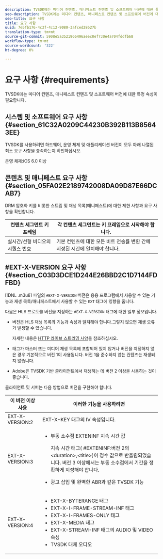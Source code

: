 ```yaml
---
description: TVSDK에는 미디어 컨텐츠, 매니페스트 컨텐츠 및 소프트웨어 버전에 대한 특정 속성이 필요합니다.
seo-description: TVSDK에는 미디어 컨텐츠, 매니페스트 컨텐츠 및 소프트웨어 버전에 대한 특정 속성이 필요합니다.
seo-title: 요구 사항
title: 요구 사항
uuid: 7e5fb176-4c3f-4c12-9080-3afced28627b
translation-type: tm+mt
source-git-commit: 5908e5a3521966496aeec0ef730e4a704fddfb68
workflow-type: tm+mt
source-wordcount: '322'
ht-degree: 0%

---
```



# 요구 사항 {#requirements}

TVSDK에는 미디어 컨텐츠, 매니페스트 컨텐츠 및 소프트웨어 버전에 대한 특정 속성이 필요합니다.

## 시스템 및 소프트웨어 요구 사항 {#section_61C32A0209C44230B392B113B85643EE}

TVSDK를 사용하려면 하드웨어, 운영 체제 및 애플리케이션 버전이 모두 아래 나열된 최소 요구 사항을 충족하는지 확인하십시오.

운영 체제:iOS 6.0 이상

## 콘텐츠 및 매니페스트 요구 사항 {#section_05FA02E2189742008DA09D87E66DCAB7}

DRM 암호화 키를 비롯한 스트림 및 재생 목록(매니페스트)에 대한 제한 사항과 요구 사항을 확인합니다.

| 컨텐츠 세그먼트 키 프레임 | 각 컨텐츠 세그먼트는 키 프레임으로 시작해야 합니다. |
|---|---|
| 실시간/선형 비디오의 시퀀스 번호 | 기본 컨텐츠에 대한 모든 비트 전송률 변환 간에 지정된 시간에 일치해야 합니다. |

## #EXT-X-VERSION 요구 사항 {#section_C03D3DCE1D244E26BBD2C1D7144FDFBD}

[!DNL .m3u8] 파일의 `#EXT-X-VERSION` 버전은 응용 프로그램에서 사용할 수 있는 기능과 재생 목록/매니페스트에서 사용할 수 있는 `EXT` 태그에 영향을 줍니다.

다음은 HLS 프로토콜 버전을 지정하는 `#EXT-X-VERSION` 태그에 대한 일부 정보입니다.

* 버전은 HLS 재생 목록의 기능과 속성과 일치해야 합니다.그렇지 않으면 재생 오류가 발생할 수 있습니다.

   자세한 내용은 [HTTP 라이브 스트리밍 사양](https://datatracker.ietf.org/doc/draft-pantos-http-live-streaming/?include_text=1)을 참조하십시오.
* 태그가 마스터 또는 미디어 재생 목록에 포함되어 있지 않거나 버전을 지정하지 않은 경우 기본적으로 버전 1이 사용됩니다. 버전 1을 준수하지 않는 컨텐츠는 재생되지 않습니다.
* Adobe은 TVSDK 기반 클라이언트에서 재생하는 데 버전 2 이상을 사용하는 것이 좋습니다.

클라이언트 및 서버는 다음 방법으로 버전을 구현해야 합니다.

<table id="table_62EB98EDD9DE49EC84CB1C7D59BC40E6"> 
 <thead> 
  <tr> 
   <th colname="1" class="entry"> 이 버전 이상 사용 </th> 
   <th colname="2" class="entry"> 이러한 기능을 사용하려면 </th> 
  </tr> 
 </thead>
 <tbody> 
  <tr> 
   <td colname="1"> <span class="codeph"> EXT-X-VERSION:2  </span> </td> 
   <td colname="2"> <span class="codeph"> EXT-X-KEY </span> 태그의 IV 속성입니다. </td> 
  </tr> 
  <tr> 
   <td colname="1"> <span class="codeph"> EXT-X-VERSION:3  </span> </td> 
   <td colname="2"> 
    <ul id="ul_C9500D3F934848639C204BF248F139FF"> 
     <li id="li_535A7E3FABCB46FE872A7EA5DE2A1784">부동 소수점 <span class="codeph"> EXTENINF </span> 지속 시간 값 <p>지속 시간 태그( <span class="codeph"> #EXTENINF:버전 2의 </span>&lt;duration&gt;,&lt;title&gt;)이 정수 값으로 반올림되었습니다. 버전 3 이상에서는 부동 소수점에서 기간을 정확하게 지정해야 합니다. </p> </li> 
     <li id="li_8DF5E91F1D5D4E19894595E1FE0A5EDE"> 광고 삽입 및 완벽한 ABR과 같은 TVSDK 기능 </li> 
    </ul> </td> 
  </tr> 
  <tr> 
   <td colname="1"> <p> <span class="codeph"> EXT-X-VERSION:4  </span> </p> </td> 
   <td colname="2"> <p> 
     <ul id="ul_99E24D013E3141308B5A57446A9B8033"> 
      <li id="li_F36E65ADD2CA451C82FF18DBD5667927"><span class="codeph"> EXT-X-BYTERANGE </span> 태그 </li> 
      <li id="li_8C653168A7B84D11AC233E7548A8D2EF"><span class="codeph"> EXT-X-I-FRAME-STREAM-INF </span> 태그 </li> 
      <li id="li_2922B34717CB4F6189068529CDBE6D10"><span class="codeph"> EXT-X-I-FRAMES-ONLY </span> 태그 </li> 
      <li id="li_D015D78E217641D7867EB509E9F9EEE2"><span class="codeph"> EXT-X-MEDIA </span> 태그 </li> 
      <li id="li_CA068EA381984F5497FE67617CA8BB34"><span class="codeph"> EXT-X-STREAM-INF </span> 태그의 <span class="codeph"> AUDIO </span> 및 <span class="codeph"> VIDEO </span> 속성 </li> 
      <li id="li_EE78CC7D194A4EB2897F9AE8E4B081B8"> TVSDK 대체 오디오 </li> 
     </ul> </p> </td> 
  </tr> 
 </tbody> 
</table>
